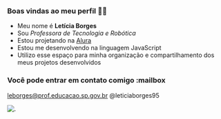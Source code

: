 ### Boas vindas ao meu perfil 💜💜

- Meu nome é **Letícia Borges**
- Sou *Professora de Tecnologia e Robótica*
- Estou projetando na [Alura](https://www.alura.com.br)
- Estou me desenvolvendo na linguagem JavaScript
- Utilizo esse espaço para minha organização e compartilhamento dos meus projetos desenvolvidos

### Você pode entrar em contato comigo :mailbox

leborges@prof.educacao.sp.gov.br
@leticiaborges95

![.](https://media1.tenor.com/m/0J_tmuUnUd0AAAAC/finger-hearts-jungkook-heart.gif)
